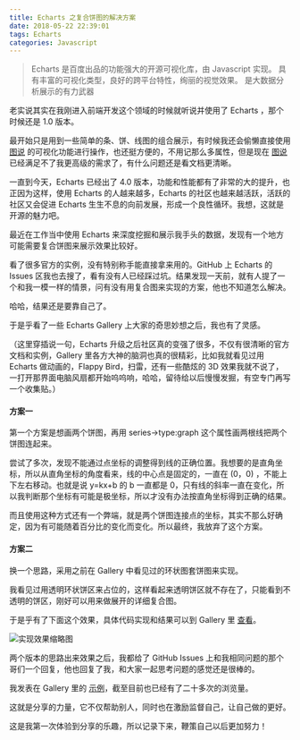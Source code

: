 ```yaml
---
title: Echarts 之复合饼图的解决方案
date: 2018-05-22 22:39:01
tags: Echarts
categories: Javascript
---
```


>Echarts 是百度出品的功能强大的开源可视化库，由 Javascript 实现。
>具有丰富的可视化类型，良好的跨平台特性，绚丽的视觉效果。
>是大数据分析展示的有力武器
  

 
老实说其实在我刚进入前端开发这个领域的时候就听说并使用了 Echarts ，那个时候还是 1.0 版本。

最开始只是用到一些简单的条、饼、线图的组合展示，有时候我还会偷懒直接使用 [图说](http://tushuo.baidu.com/) 的可视化功能进行操作，也还挺方便的，不用记那么多属性，但是现在 [图说](http://tushuo.baidu.com/) 已经满足不了我更高级的需求了，有什么问题还是看文档更清晰。


一直到今天，Echarts 已经出了 4.0 版本，功能和性能都有了非常的大的提升，也正因为这样，使用 Echarts 的人越来越多，Echarts 的社区也越来越活跃，活跃的社区又会促进 Echarts 生生不息的向前发展，形成一个良性循环。我想，这就是开源的魅力吧。

最近在工作当中使用 Echarts 来深度挖掘和展示我手头的数据，发现有一个地方可能需要复合饼图来展示效果比较好。

看了很多官方的实例，没有特别称手能直接拿来用的。GitHub 上 Echarts 的 Issues 区我也去搜了，看有没有人已经踩过坑。结果发现一天前，就有人提了一个和我一模一样的情景，问有没有用复合图来实现的方案，他也不知道怎么解决。

哈哈，结果还是要靠自己了。

于是乎看了一些 Echarts Gallery 上大家的奇思妙想之后，我也有了灵感。

（这里穿插说一句，Echarts 升级之后社区真的变强了很多，不仅有很清晰的官方文档和实例，Gallery 里各方大神的脑洞也真的很精彩，比如我就看见过用 Echarts 做动画的，Flappy Bird，扫雷，还有一些酷炫的 3D 效果我就不说了，一打开那界面电脑风扇都开始呜呜响，哈哈，留待给以后慢慢发掘，有空专门再写一个收集贴。）

#### 方案一
第一个方案是想画两个饼图，再用 series->type:graph 这个属性画两根线把两个饼图连起来。

尝试了多次，发现不能通过点坐标的调整得到线的正确位置。我想要的是直角坐标，所以从直角坐标的角度看来，线的中心点是固定的，一直在 (0，0) ，不能上下左右移动。也就是说 y=kx+b 的 b 一直都是 0，只有线的斜率一直在变化，所以我判断那个坐标有可能是极坐标，所以才没有办法按直角坐标得到正确的结果。

而且使用这种方式还有一个弊端，就是两个饼图连接点的坐标，其实不那么好确定，因为有可能随着百分比的变化而变化。所以最终，我放弃了这个方案。

#### 方案二

换一个思路，采用之前在 Gallery 中看见过的环状图套饼图来实现。

我看见过用透明环状饼区来占位的，这样看起来透明饼区就不存在了，只能看到不透明的饼区，刚好可以用来做展开的详细复合图。

于是乎有了下面这个效果，具体代码实现和结果可以到 Gallery 里 [查看](http://gallery.echartsjs.com/editor.html?c=xHJaWqD-1Q)。

![实现效果缩略图](http://echarts.baidu.com/ecg-storage/img/xHJaWqD-1Q.png "实现效果缩略图")


两个版本的思路出来效果之后，我都给了 GitHub Issues 上和我相同问题的那个哥们一个回复，他也回复了我，和大家一起思考问题的感觉还是很棒的。

我发表在 Gallery 里的 [示例](http://gallery.echartsjs.com/editor.html?c=xHJaWqD-1Q)，截至目前也已经有了二十多次的浏览量。

这就是分享的力量，它不仅帮助别人，同时也在激励监督自己，让自己做的更好。

这是我第一次体验到分享的乐趣，所以记录下来，鞭策自己以后更加努力！
